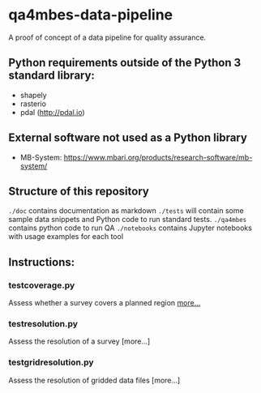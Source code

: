 # qa4mbes-data-pipeline
A proof of concept of a data pipeline for quality assurance.

## Python requirements outside of the Python 3 standard library:
- shapely
- rasterio
- pdal (http://pdal.io)

## External software not used as a Python library
- MB-System: https://www.mbari.org/products/research-software/mb-system/

## Structure of this repository
`./doc` contains documentation as markdown
`./tests` will contain some sample data snippets and Python code to run standard tests.
`./qa4mbes` contains python code to run QA
`./notebooks` contains Jupyter notebooks with usage examples for each tool

## Instructions:

### testcoverage.py
Assess whether a survey covers a planned region [more...](./docs/testcoverage.md)

### testresolution.py
Assess the resolution of a survey [more...]

### testgridresolution.py
Assess the resolution of gridded data files [more...]
